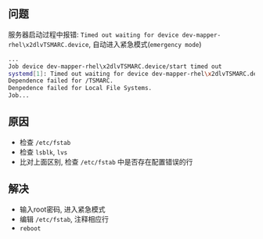 ## 问题

服务器启动过程中报错: `Timed out waiting for device dev-mapper-rhel\x2dlvTSMARC.device`, 自动进入紧急模式(`emergency mode`)

```sh
...
Job device dev-mapper-rhel\x2dlvTSMARC.device/start timed out
systemd[1]: Timed out waiting for device dev-mapper-rhel\x2dlvTSMARC.device
Dependence failed for /TSMARC.
Denpedence failed for Local File Systems.
Job...
```


## 原因

- 检查 `/etc/fstab`
- 检查 `lsblk`, `lvs`
- 比对上面区别, 检查 `/etc/fstab` 中是否存在配置错误的行

## 解决

- 输入root密码, 进入紧急模式
- 编辑 `/etc/fstab`, 注释相应行
- `reboot`
